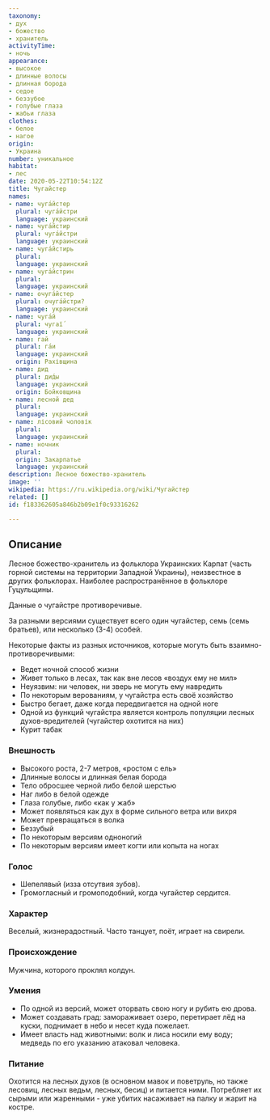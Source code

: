 ```yaml
---
taxonomy:
- дух
- божество
- хранитель
activityTime:
- ночь
appearance:
- высокое
- длинные волосы
- длинная борода
- седое
- беззубое
- голубые глаза
- жабьи глаза
clothes:
- белое
- нагое
origin:
- Украина
number: уникальное
habitat:
- лес
date: 2020-05-22T10:54:12Z
title: Чугайстер
names:
- name: чуга́йстер
  plural: чуга́йстри
  language: украинский
- name: чуга́йстир
  plural: чуга́йстри
  language: украинский
- name: чуга́йстирь
  plural:
  language: украинский
- name: чуга́йстрин
  plural:
  language: украинский
- name: очуга́йстер
  plural: очуга́йстри?
  language: украинский
- name: чуга́й
  plural: чугаї́
  language: украинский
- name: гай
  plural: га́и
  language: украинский
  origin: Рахівщина
- name: дид
  plural: дид́ы
  language: украинский
  origin: Бойковщина
- name: лесной дед
  plural: 
  language: украинский
- name: лісовий чоловік
  plural: 
  language: украинский
- name: ночник
  plural: 
  origin: Закарпатье
  language: украинский
description: Лесное божество-хранитель
image: ''
wikipedia: https://ru.wikipedia.org/wiki/Чугайстер
related: []
id: f183362605a846b2b09e1f0c93316262

---
```

## Описание

Лесное божество-хранитель из фольклора Украинских Карпат (часть горной системы на территории Западной Украины), неизвестное в других фольклорах. Наиболее распространённое в фольклоре Гуцульщины.

Данные о чугайстре противоречивые.

За разными версиями существует всего один чугайстер, семь (семь братьев), или несколько (3-4) особей.

Некоторые факты из разных источников, которые могуть быть взаимно-противоречивыми:
- Ведет ночной способ жизни
- Живет только в лесах, так как вне лесов «воздух ему не мил»
- Неуязвим: ни человек, ни зверь не могуть ему навредить
- По некоторым верованиям, у чугайстра есть своё хозяйство
- Быстро бегает, даже когда передвигается на одной ноге
- Одной из функций чугайстра является контроль популяции лесных духов-вредителей (чугайстер охотится на них)
- Курит табак

### Внешность

- Высокого роста, 2-7 метров, «ростом с ель»
- Длинные волосы и длинная белая борода
- Тело обросшее черной либо белой шерстью
- Наг либо в белой одежде
- Глаза голубые, либо «как у жаб»
- Может появляться как дух в форме сильного ветра или вихря
- Может превращаться в волка
- Беззубый
- По некоторым версиям одноногий
- По некоторым версиям имеет когти или копыта на ногах

### Голос

- Шепелявый (изза отсутвия зубов).
- Громогласный и громоподобний, когда чугайстер сердится.

### Характер

Веселый, жизнерадостный. Часто танцует, поёт, играет на свирели.

### Происхождение

Мужчина, которого проклял колдун.

### Умения

- По одной из версий, может оторвать свою ногу и рубить ею дрова.
- Может создавать град: замораживает озеро, перетирает лёд на куски, поднимает в небо и несет куда пожелает.
- Имеет власть над животными: волк и лиса носили ему воду; медведь по его указанию атаковал человека.

### Питание

Охотится на лесных духов (в основном мавок и поветруль, но также лесовиц, лесных ведьм, лесных, бесиц) и питается ними. Потребляет их сырыми или жаренными - уже убитих насаживает на палку и жарит на костре.
